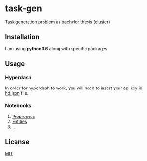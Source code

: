 # task-gen

Task generation problem as bachelor thesis (cluster)

## Installation

I am using **python3.6** along with specific packages.

## Usage

### Hyperdash

In order for hyperdash to work, you will need to insert your api key in [hd.json](hd.json) file.

### Notebooks

1. [Preprocess](preprocess.ipynb)
2. [Entities](entities.ipynb)
3. ...

## License

[MIT](LICENSE)
